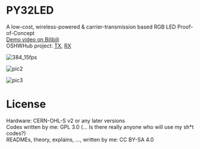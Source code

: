 # PY32LED 
A low-cost, wireless-powered & carrier-transmission based RGB LED Proof-of-Concept  
[Demo video on Bilibili](https://www.bilibili.com/video/BV1Je411B7CM)  
OSHWHub project: [TX](https://oshwhub.com/libc0607/py32led_tx_xkt001_v1p0_eco1_rel), [RX](https://oshwhub.com/libc0607/py32led_rx_rgb_cd105_v1p0_rel)  

![384_15fps](https://github.com/libc0607/py32led/assets/8705034/d2d2e676-0b16-4cb3-ba00-17e917903d60)  

![pic2](https://github.com/libc0607/py32led/assets/8705034/829083d4-b76e-463d-b4af-d4aa6e60903f)  

![pic3](https://github.com/libc0607/py32led/assets/8705034/4ad0310f-647f-4cb2-8367-c3dd4d0174be)  


# License 
Hardware: CERN-OHL-S v2 or any later versions  
Codes written by me: GPL 3.0 (... Is there really anyone who will use my sh*t codes?)  
READMEs, theory, explains, ..., written by me: CC BY-SA 4.0  
